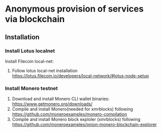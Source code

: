 # Anonymous provision of services via blockchain

## Installation

### Install Lotus localnet

Install Filecoin local-net:

1. Follow lotus local-net installation https://lotus.filecoin.io/developers/local-network/#lotus-node-setup

### Install Monero testnet

1. Download and install Monero CLI wallet binaries: https://www.getmonero.org/downloads/  
2. Compile and install Monero(needed for xmrblocks) following https://github.com/moneroexamples/monero-compilation
3. Compile and install Monero block exploler (xmrblocks) following https://github.com/moneroexamples/onion-monero-blockchain-explorer
 

